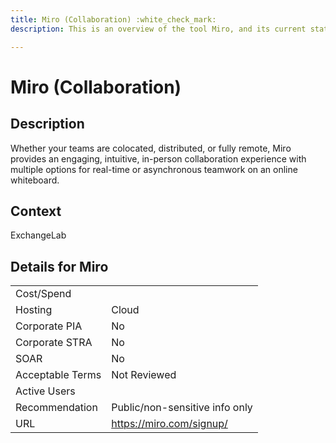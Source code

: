 ```yaml
---
title: Miro (Collaboration) :white_check_mark:
description: This is an overview of the tool Miro, and its current status  within BC Gov.

---
```


# Miro (Collaboration)



## Description
Whether your teams are colocated, distributed, or fully remote, Miro provides an engaging, intuitive, in-person collaboration experience with multiple options for real-time or asynchronous teamwork on an online whiteboard.

## Context
ExchangeLab

##  Details for Miro

|   |   |
|---|---|
|Cost/Spend   |   |
|Hosting   | Cloud  |
|Corporate PIA   | No  |
|Corporate STRA   | No   |
|SOAR   | No  |
|Acceptable Terms   | Not Reviewed  |
|Active Users   |   |
|Recommendation   |  Public/non-sensitive info only |
|URL   | https://miro.com/signup/  |
